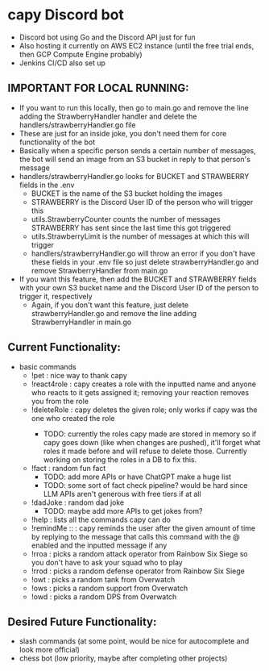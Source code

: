 # capy Discord bot
- Discord bot using Go and the Discord API just for fun
- Also hosting it currently on AWS EC2 instance (until the free trial ends, then GCP Compute Engine probably)
- Jenkins CI/CD also set up

## IMPORTANT FOR LOCAL RUNNING:
- If you want to run this locally, then go to main.go and remove the line adding the StrawberryHandler handler and delete the handlers/strawberryHandler.go file
- These are just for an inside joke, you don't need them for core functionality of the bot
- Basically when a specific person sends a certain number of messages, the bot will send an image from an S3 bucket in reply to that person's message
- handlers/strawberryHandler.go looks for BUCKET and STRAWBERRY fields in the .env 
    - BUCKET is the name of the S3 bucket holding the images
    - STRAWBERRY is the Discord User ID of the person who will trigger this
    - utils.StrawberryCounter counts the number of messages STRAWBERRY has sent since the last time this got triggered
    - utils.StrawberryLimit is the number of messages at which this will trigger
    - handlers/strawberryHandler.go will throw an error if you don't have these fields in your .env file so just delete strawberryHandler.go and remove StrawberryHandler from main.go
- If you want this feature, then add the BUCKET and STRAWBERRY fields with your own S3 bucket name and the Discord User ID of the person to trigger it, respectively
    - Again, if you don't want this feature, just delete strawberryHandler.go and remove the line adding StrawberryHandler in main.go

## Current Functionality:
- basic commands
    - !pet : nice way to thank capy
    - !react4role <role name> : capy creates a role with the inputted name and anyone who reacts to it gets assigned it; removing your reaction removes you from the role
    - !deleteRole <role name> : capy deletes the given role; only works if capy was the one who created the role
        - TODO: currently the roles capy made are stored in memory so if capy goes down (like when changes are pushed), it'll forget what roles it made before and will refuse to delete those. Currently working on storing the roles in a DB to fix this.
    - !fact : random fun fact
        - TODO: add more APIs or have ChatGPT make a huge list
        - TODO: some sort of fact check pipeline? would be hard since LLM APIs aren't generous with free tiers if at all
    - !dadJoke : random dad joke
        - TODO: maybe add more APIs to get jokes from?
    - !help : lists all the commands capy can do
    - !remindMe <days>:<hours>:<minutes> <optional message> : capy reminds the user after the given amount of time by replying to the message that calls this command with the @ enabled and the inputted message if any
    - !rroa : picks a random attack operator from Rainbow Six Siege so you don't have to ask your squad who to play
    - !rrod : picks a random defense operator from Rainbow Six Siege
    - !owt : picks a random tank from Overwatch
    - !ows : picks a random support from Overwatch
    - !owd : picks a random DPS from Overwatch

## Desired Future Functionality:
- slash commands (at some point, would be nice for autocomplete and look more official)
- chess bot (low priority, maybe after completing other projects)

